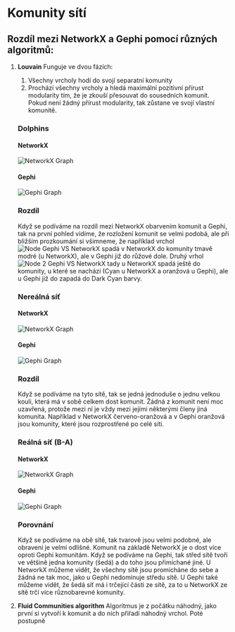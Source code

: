 # Komunity sítí
## Rozdíl mezi NetworkX a Gephi pomocí různých algoritmů:
1. **Louvain** 
    Funguje ve dvou fázích:
    1. Všechny vrcholy hodí do svojí separatní komunity
    2. Prochází všechny vrcholy a hledá maximální pozitivní přírust modularity tím, že je zkouší přesouvat do sousedních komunit. Pokud není žádný přírust modularity, tak zůstane ve svojí vlastní komunitě.
    ### Dolphins
    #### NetworkX
    ![NetworkX Graph](https://upload.patrick115.eu/screenshot/DolphinsColoredPy.png)

    #### Gephi
    ![Gephi Graph](https://upload.patrick115.eu/screenshot/DolphinsColoredGephi2.png)


    ### Rozdíl
    Když se podíváme na rozdíl mezi NetworkX obarvením komunit a Gephi, tak na první pohled vidíme, že rozložení komunit se velmi podobá, ale při bližším prozkoumání si všimneme, že například vrchol 
    ![Node Gephi VS NetworkX](https://upload.patrick115.eu/screenshot/1GephiVSPy.png) spadá v NetworkX do komunity tmavě modré (u NetworkX), ale v Gephi již do růžové dole. Druhý vrhol ![Node 2 Gephi VS NetworkX](https://upload.patrick115.eu/screenshot/2GephiVSPy.png) tady u NetworkX spadá ještě do komunity, u které se nachází (Cyan u NetworkX a oranžová u Gephi), ale u Gephi již do zapadá do Dark Cyan barvy.

    ### Nereálná síť
    #### NetworkX
    ![NetworkX Graph](https://upload.patrick115.eu/screenshot/UnrealColoredPy.png)

    #### Gephi
    ![Gephi Graph](https://upload.patrick115.eu/screenshot/UnrealColoredGephi.png)

    ### Rozdíl
    Když se podíváme na tyto sítě, tak se jedná jednoduše o jednu velkou kouli, která má v sobě celkem dost komunit. Žádná z komunit není moc uzavřená, protože mezi ní je vždy mezi jejími některými členy jiná komunita. Například v NetworkX červeno-oranžová a v Gephi oranžová jsou komunity, které jsou rozprostřené po celé síti.

    ### Reálná síť (B-A)
    #### NetworkX
    ![NetworkX Graph](https://upload.patrick115.eu/screenshot/RealColoredPy.png)

    #### Gephi
    ![Gephi Graph](https://upload.patrick115.eu/screenshot/RealColoredGephi.png)

    ### Porovnání
    Když se podíváme na obě sítě, tak tvarově jsou velmi podobné, ale obravení je velmi odlišné. Komunit na základě NetworkX je o dost více oproti Gephi komunitám. Když se podíváme na Gephi, tak střed sítě tvoří ve většině jedna komunity (šedá) a do toho jsou přimíchané jiné. U NetworkX můžeme vidět, že všechny sítě jsou promícháne do sebe a žádná ne tak moc, jako u Gephi nedominuje středu sítě. U Gephi také můžeme vidět, že šedá síť má i trčející části ze sítě, za to u NetworkX ze sítě trčí více různobarevné komunity.
2. **Fluid Communities algorithm**
    Algoritmus je z počátku náhodný, jako první si vytvoří k komunit a do nich přiřadí náhodný vrchol. Poté postupně 